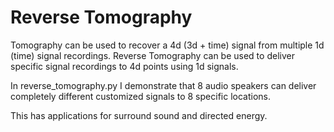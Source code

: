 # Reverse Tomography

Tomography can be used to recover a 4d (3d + time) signal from multiple 1d (time) signal recordings.
Reverse Tomography can be used to deliver specific signal recordings to 4d points using 1d signals.

In reverse_tomography.py I demonstrate that 8 audio speakers can deliver completely different customized signals to 8 specific locations.

This has applications for surround sound and directed energy.
